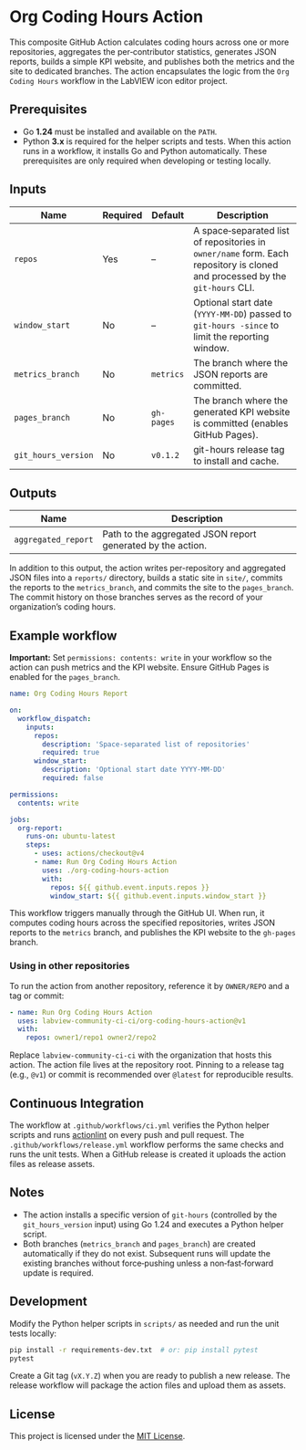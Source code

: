 # Org Coding Hours Action

This composite GitHub Action calculates coding hours across one or more repositories, aggregates the per‑contributor statistics, generates JSON reports, builds a simple KPI website, and publishes both the metrics and the site to dedicated branches. The action encapsulates the logic from the `Org Coding Hours` workflow in the LabVIEW icon editor project.

## Prerequisites

* Go **1.24** must be installed and available on the `PATH`.
* Python **3.x** is required for the helper scripts and tests.
When this action runs in a workflow, it installs Go and Python automatically. These prerequisites are only required when developing or testing locally.


## Inputs

| Name | Required | Default | Description |
|-----|---------|---------|-------------|
| `repos` | Yes | – | A space‑separated list of repositories in `owner/name` form. Each repository is cloned and processed by the `git‑hours` CLI. |
| `window_start` | No | – | Optional start date (`YYYY‑MM‑DD`) passed to `git‑hours -since` to limit the reporting window. |
| `metrics_branch` | No | `metrics` | The branch where the JSON reports are committed. |
| `pages_branch` | No | `gh-pages` | The branch where the generated KPI website is committed (enables GitHub Pages). |
| `git_hours_version` | No | `v0.1.2` | git-hours release tag to install and cache. |

## Outputs

| Name | Description |
|------|-------------|
| `aggregated_report` | Path to the aggregated JSON report generated by the action. |

In addition to this output, the action writes per-repository and aggregated JSON files into a `reports/` directory, builds a static site in `site/`, commits the reports to the `metrics_branch`, and commits the site to the `pages_branch`. The commit history on those branches serves as the record of your organization’s coding hours.

## Example workflow

**Important:** Set `permissions: contents: write` in your workflow so the action can push metrics and the KPI website. Ensure GitHub Pages is enabled for the `pages_branch`.
```yaml
name: Org Coding Hours Report

on:
  workflow_dispatch:
    inputs:
      repos:
        description: 'Space‑separated list of repositories'
        required: true
      window_start:
        description: 'Optional start date YYYY‑MM‑DD'
        required: false

permissions:
  contents: write

jobs:
  org-report:
    runs-on: ubuntu-latest
    steps:
      - uses: actions/checkout@v4
      - name: Run Org Coding Hours Action
        uses: ./org-coding-hours-action
        with:
          repos: ${{ github.event.inputs.repos }}
          window_start: ${{ github.event.inputs.window_start }}
```

This workflow triggers manually through the GitHub UI. When run, it computes coding hours across the specified repositories, writes JSON reports to the `metrics` branch, and publishes the KPI website to the `gh-pages` branch.

### Using in other repositories

To run the action from another repository, reference it by `OWNER/REPO` and a tag or commit:

```yaml
- name: Run Org Coding Hours Action
  uses: labview-community-ci-ci/org-coding-hours-action@v1
  with:
    repos: owner1/repo1 owner2/repo2
```

Replace `labview-community-ci-ci` with the organization that hosts this action. The action file lives at the repository root. Pinning to a release tag (e.g., `@v1`) or commit is recommended over `@latest` for reproducible results.
## Continuous Integration

The workflow at `.github/workflows/ci.yml` verifies the Python helper scripts and runs [actionlint](https://github.com/rhysd/actionlint) on every push and pull request. The `.github/workflows/release.yml` workflow performs the same checks and runs the unit tests. When a GitHub release is created it uploads the action files as release assets.

## Notes

* The action installs a specific version of `git‑hours` (controlled by the `git_hours_version` input) using Go 1.24 and executes a Python helper script.
* Both branches (`metrics_branch` and `pages_branch`) are created automatically if they do not exist. Subsequent runs will update the existing branches without force‑pushing unless a non‑fast‑forward update is required.

## Development

Modify the Python helper scripts in `scripts/` as needed and run the unit tests locally:

```bash
pip install -r requirements-dev.txt  # or: pip install pytest
pytest
```

Create a Git tag (`vX.Y.Z`) when you are ready to publish a new release. The release workflow will package the action files and upload them as assets.

## License

This project is licensed under the [MIT License](LICENSE).
